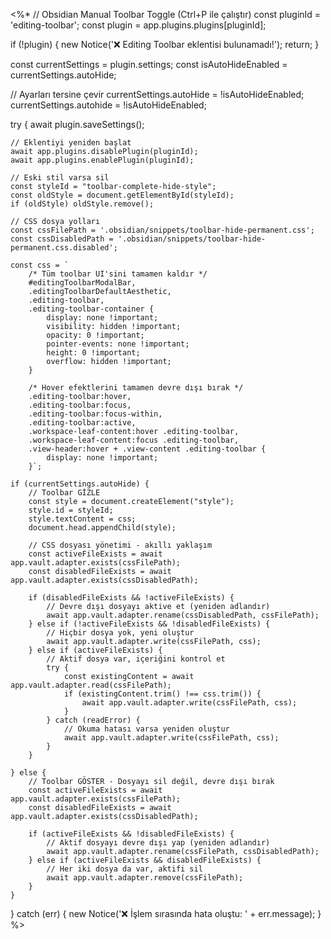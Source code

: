 <%*
// Obsidian Manual Toolbar Toggle (Ctrl+P ile çalıştır)
const pluginId = 'editing-toolbar';
const plugin = app.plugins.plugins[pluginId];

if (!plugin) {
    new Notice('❌ Editing Toolbar eklentisi bulunamadı!');
    return;
}

const currentSettings = plugin.settings;
const isAutoHideEnabled = currentSettings.autoHide;

// Ayarları tersine çevir
currentSettings.autoHide = !isAutoHideEnabled;
currentSettings.autohide = !isAutoHideEnabled;

try {
    await plugin.saveSettings();
    
    // Eklentiyi yeniden başlat
    await app.plugins.disablePlugin(pluginId);
    await app.plugins.enablePlugin(pluginId);
    
    // Eski stil varsa sil
    const styleId = "toolbar-complete-hide-style";
    const oldStyle = document.getElementById(styleId);
    if (oldStyle) oldStyle.remove();
    
    // CSS dosya yolları
    const cssFilePath = '.obsidian/snippets/toolbar-hide-permanent.css';
    const cssDisabledPath = '.obsidian/snippets/toolbar-hide-permanent.css.disabled';
    
    const css = `
        /* Tüm toolbar UI'sini tamamen kaldır */
        #editingToolbarModalBar,
        .editingToolbarDefaultAesthetic,
        .editing-toolbar,
        .editing-toolbar-container {
            display: none !important;
            visibility: hidden !important;
            opacity: 0 !important;
            pointer-events: none !important;
            height: 0 !important;
            overflow: hidden !important;
        }
        
        /* Hover efektlerini tamamen devre dışı bırak */
        .editing-toolbar:hover,
        .editing-toolbar:focus,
        .editing-toolbar:focus-within,
        .editing-toolbar:active,
        .workspace-leaf-content:hover .editing-toolbar,
        .workspace-leaf-content:focus .editing-toolbar,
        .view-header:hover + .view-content .editing-toolbar {
            display: none !important;
        }`;
    
    if (currentSettings.autoHide) {
        // Toolbar GİZLE
        const style = document.createElement("style");
        style.id = styleId;
        style.textContent = css;
        document.head.appendChild(style);
        
        // CSS dosyası yönetimi - akıllı yaklaşım
        const activeFileExists = await app.vault.adapter.exists(cssFilePath);
        const disabledFileExists = await app.vault.adapter.exists(cssDisabledPath);
        
        if (disabledFileExists && !activeFileExists) {
            // Devre dışı dosyayı aktive et (yeniden adlandır)
            await app.vault.adapter.rename(cssDisabledPath, cssFilePath);
        } else if (!activeFileExists && !disabledFileExists) {
            // Hiçbir dosya yok, yeni oluştur
            await app.vault.adapter.write(cssFilePath, css);
        } else if (activeFileExists) {
            // Aktif dosya var, içeriğini kontrol et
            try {
                const existingContent = await app.vault.adapter.read(cssFilePath);
                if (existingContent.trim() !== css.trim()) {
                    await app.vault.adapter.write(cssFilePath, css);
                } 
            } catch (readError) {
                // Okuma hatası varsa yeniden oluştur
                await app.vault.adapter.write(cssFilePath, css);
            }
        }
        
    } else {
        // Toolbar GÖSTER - Dosyayı sil değil, devre dışı bırak
        const activeFileExists = await app.vault.adapter.exists(cssFilePath);
        const disabledFileExists = await app.vault.adapter.exists(cssDisabledPath);
        
        if (activeFileExists && !disabledFileExists) {
            // Aktif dosyayı devre dışı yap (yeniden adlandır)
            await app.vault.adapter.rename(cssFilePath, cssDisabledPath);
        } else if (activeFileExists && disabledFileExists) {
            // Her iki dosya da var, aktifi sil
            await app.vault.adapter.remove(cssFilePath);
        }
    }
} catch (err) {
    new Notice('❌ İşlem sırasında hata oluştu: ' + err.message);
}
%>